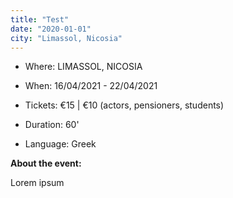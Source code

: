 ```yaml
---
title: "Test"
date: "2020-01-01"
city: "Limassol, Nicosia"
---
```

- Where: LIMASSOL, NICOSIA

- When: 16/04/2021 - 22/04/2021

- Tickets: €15 | €10 (actors, pensioners, students)

- Duration: 60'

- Language: Greek


**About the event:**

Lorem ipsum

